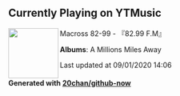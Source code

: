 ## Currently Playing on YTMusic

[<img align="left" width="100" src="https://lh3.googleusercontent.com/ThA2l-LJ61FO1uVSs8g9WOh-mWdtDmnOHH0USdJS-Uv8kkHgWk7X1QCGYUzmVfCZZHDujUcTJknLaA8">](https://music.youtube.com/channel/UCYIQZpv7Jv9GImzgknNZNPA)

Macross 82-99 - 『82.99 F.M』

**Albums**: A Millions Miles Away

Last updated at 09/01/2020 14:06

#### Generated with [20chan/github-now](https://github.com/20chan/github-now)


<!--
**20chan/20chan** is a ✨ _special_ ✨ repository because its `README.md` (this file) appears on your GitHub profile.

Here are some ideas to get you started:

- 🔭 I’m currently working on ...
- 🌱 I’m currently learning ...
- 👯 I’m looking to collaborate on ...
- 🤔 I’m looking for help with ...
- 💬 Ask me about ...
- 📫 How to reach me: ...
- 😄 Pronouns: ...
- ⚡ Fun fact: ...
-->
